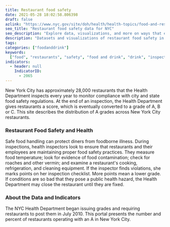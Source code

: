 ```yaml
---
title: Restaurant food safety
date: 2021-05-28 18:02:58.806398
draft: false
azlink: "https://www.nyc.gov/site/doh/health/health-topics/food-and-restaurants.page"
seo_title: "Restaurant food safety data for NYC"
seo_description: "Explore data, visualizations, and more on ways that environments shape health in New York City's neighborhoods."
description: "Datasets and visualizations of restaurant food safety in NYC."
tags:
categories: ["foodanddrink"]
keywords:
  ["food", "restaurants", "safety", "food and drink", "drink", "inspection"]
indicators:
  - header: null
    IndicatorID:
      - 2065
---
```


New York City has approximately 28,000 restaurants that the Health Department inspects every year to monitor compliance with city and state food safety regulations. At the end of an inspection, the Health Department gives restaurants a score, which is eventually converted to a grade of A, B or C. This site describes the distribution of A grades across New York City restaurants.

### Restaurant Food Safety and Health

Safe food handling can protect diners from foodborne illness. During inspections, health inspectors look to ensure that restaurants and their employees are maintaining proper food safety practices. They measure food temperature; look for evidence of food contamination; check for roaches and other vermin; and examine a restaurant's cooking, refrigeration, and cleaning equipment. If the inspector finds violations, she marks points on her inspection checklist. More points mean a lower grade. If conditions are so bad that they pose a public health hazard, the Health Department may close the restaurant until they are fixed.

### About the Data and Indicators

The NYC Health Department began issuing grades and requiring restaurants to post them in July 2010. This portal presents the number and percent of restaurants operating with an A in New York City.
